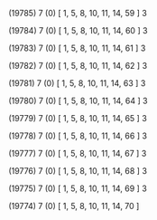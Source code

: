 (19785) 7 (0) [ 1, 5, 8, 10, 11, 14, 59 ] 3 


(19784) 7 (0) [ 1, 5, 8, 10, 11, 14, 60 ] 3 


(19783) 7 (0) [ 1, 5, 8, 10, 11, 14, 61 ] 3 


(19782) 7 (0) [ 1, 5, 8, 10, 11, 14, 62 ] 3 


(19781) 7 (0) [ 1, 5, 8, 10, 11, 14, 63 ] 3 


(19780) 7 (0) [ 1, 5, 8, 10, 11, 14, 64 ] 3 


(19779) 7 (0) [ 1, 5, 8, 10, 11, 14, 65 ] 3 


(19778) 7 (0) [ 1, 5, 8, 10, 11, 14, 66 ] 3 


(19777) 7 (0) [ 1, 5, 8, 10, 11, 14, 67 ] 3 


(19776) 7 (0) [ 1, 5, 8, 10, 11, 14, 68 ] 3 


(19775) 7 (0) [ 1, 5, 8, 10, 11, 14, 69 ] 3 


(19774) 7 (0) [ 1, 5, 8, 10, 11, 14, 70 ]  

